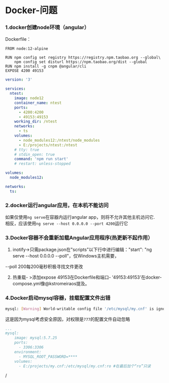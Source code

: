 # Docker-问题


### 1.docker创建node环境（angular）
Dockerfile：

```
FROM node:12-alpine

RUN npm config set registry https://registry.npm.taobao.org --global\
    npm config set disturl https://npm.taobao.org/dist --global
RUN npm install -g cnpm @angular/cli
EXPOSE 4200 49153
```

```yaml
version: '3'

services:
  ntest:
    image: node12
    container_name: ntest
    ports:
      - 4200:4200
      - 49153:49153
    working_dir: /ntest
    networks:
      - ts
    volumes:
      - node_modules12:/ntest/node_modules
      - E:/projects/ntest:/ntest
    # tty: true
    # stdin_open: true
    command: 'npm run start'
    # restart: unless-stopped

volumes:
  node_modules12:

networks:
  ts:
```

### 2.docker运行angular应用，在本机不能访问
如果仅使用`ng serve`在容器内运行angular app，则将不允许其他主机访问它.  
相反，应该使用`ng serve --host 0.0.0.0 --port 4200`运行它

### 3.Docker容器不会重新加载Angular应用程序(热更新不起作用）

   1. inotify->只需package.json在"scripts"以下行中进行编辑："start": "ng serve --host 0.0.0.0 --poll"，仅Windows主机需要，

--poll 200每200毫秒积极寻找文件更改

   2. 热重载- >添加expose 49153在Dockerfile和端口- '49153:49153'在docker-compose.yml像@kstromeiraos提及。

### 4.Docker启动mysql容器，挂载配置文件出错
```bash
mysql: [Warning] World-writable config file '/etc/mysql/my.cnf' is ignored.
```
这是因为mysql考虑安全原因，对权限是`777`的配置文件自动忽略
```yaml
...
mysql:
    image: mysql:5.7.25
    ports:
      - 3306:3306
    environment:
      - MYSQL_ROOT_PASSWORD=****
    volumes:
      - E:/projects/my.cnf:/etc/mysql/my.cnf:ro #在最后加个“ro”只读
```
/
